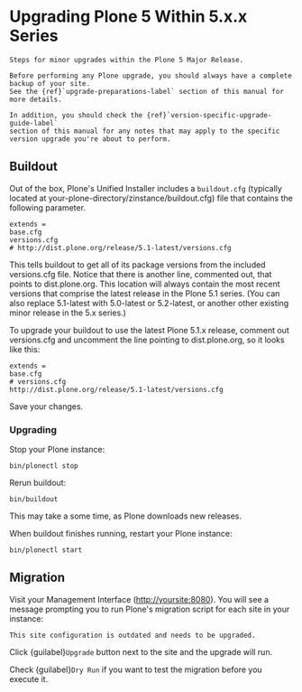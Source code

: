 # Upgrading Plone 5 Within 5.x.x Series

```{admonition} Description
Steps for minor upgrades within the Plone 5 Major Release.
```

```{warning}
Before performing any Plone upgrade, you should always have a complete backup of your site.
See the {ref}`upgrade-preparations-label` section of this manual for more details.

In addition, you should check the {ref}`version-specific-upgrade-guide-label`
section of this manual for any notes that may apply to the specific version upgrade you're about to perform.
```

## Buildout

Out of the box, Plone's Unified Installer includes a `buildout.cfg` (typically located at your-plone-directory/zinstance/buildout.cfg) file that contains the following parameter.

```shell
extends =
base.cfg
versions.cfg
# http://dist.plone.org/release/5.1-latest/versions.cfg
```

This tells buildout to get all of its package versions from the included versions.cfg file.
Notice that there is another line, commented out, that points to dist.plone.org.  This location will always contain the
most recent versions that comprise the latest release in the Plone 5.1 series.
(You can also replace 5.1-latest with 5.0-latest or 5.2-latest, or another other existing minor release in the 5.x series.)

To upgrade your buildout to use the latest Plone 5.1.x release, comment out versions.cfg and
uncomment the line pointing to dist.plone.org, so it looks like this:

```shell
extends =
base.cfg
# versions.cfg
http://dist.plone.org/release/5.1-latest/versions.cfg
```

Save your changes.

### Upgrading

Stop your Plone instance:

```console
bin/plonectl stop
```

Rerun buildout:

```console
bin/buildout
```

This may take a some time, as Plone downloads new releases.

When buildout finishes running, restart your Plone instance:

```console
bin/plonectl start
```

## Migration

Visit your Management Interface (<http://yoursite:8080>).
You will see a message prompting you to run Plone's migration script for each site in your instance:

`This site configuration is outdated and needs to be upgraded.`

Click {guilabel}`Upgrade` button next to the site and the upgrade will run.

Check {guilabel}`Dry Run` if you want to test the migration before you execute it.
